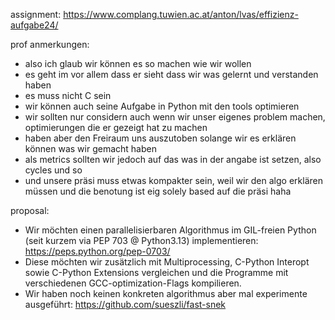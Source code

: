 assignment: https://www.complang.tuwien.ac.at/anton/lvas/effizienz-aufgabe24/

prof anmerkungen:

- also ich glaub wir können es so machen wie wir wollen
- es geht im vor allem dass er sieht dass wir was gelernt und verstanden haben
- es muss nicht C sein
- wir können auch seine Aufgabe in Python mit den tools optimieren
- wir sollten nur considern auch wenn wir unser eigenes problem machen, optimierungen die er gezeigt hat zu machen
- haben aber den Freiraum uns auszutoben solange wir es erklären können was wir gemacht haben
- als metrics sollten wir jedoch auf das was in der angabe ist setzen, also cycles und so
- und unsere präsi muss etwas kompakter sein, weil wir den algo erklären müssen und die benotung ist eig solely based auf die präsi haha

proposal:

- Wir möchten einen parallelisierbaren Algorithmus im GIL-freien Python (seit kurzem via PEP 703 @ Python3.13) implementieren: https://peps.python.org/pep-0703/
- Diese möchten wir zusätzlich mit Multiprocessing, C-Python Interopt sowie C-Python Extensions vergleichen und die Programme mit verschiedenen GCC-optimization-Flags kompilieren.
- Wir haben noch keinen konkreten algorithmus aber mal experimente ausgeführt: https://github.com/sueszli/fast-snek
